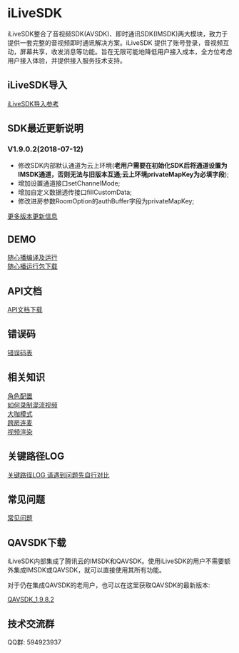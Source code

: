 # iLiveSDK
iLiveSDK整合了音视频SDK(AVSDK)、即时通讯SDK(IMSDK)两大模块，致力于提供一套完整的音视频即时通讯解决方案。iLiveSDK 提供了账号登录，音视频互动，屏幕共享，收发消息等功能。旨在无限可能地降低用户接入成本，全方位考虑用户接入体验，并提供接入服务技术支持。

## iLiveSDK导入
[iLiveSDK导入参考](https://github.com/zhaoyang21cn/iLiveSDK_PC_Demos/blob/master/doc/iLiveSDK_README.md)

## SDK最近更新说明
### V1.9.0.2(2018-07-12)
* 修改SDK内部默认通道为云上环境(**老用户需要在初始化SDK后将通道设置为IMSDK通道，否则无法与旧版本互通;云上环境privateMapKey为必填字段**);
* 增加设置通道接口setChannelMode;
* 增加自定义数据透传接口fillCustomData;
* 修改进房参数RoomOption的authBuffer字段为privateMapKey;

[更多版本更新信息](https://github.com/zhaoyang21cn/iLiveSDK_PC_Demos/blob/master/doc/iLiveSDK_ChangeList.md)

## DEMO
[随心播编译及运行](https://github.com/zhaoyang21cn/iLiveSDK_PC_Suixinbo/tree/master/suixinbo)<br/>
[随心播运行包下载](http://dldir1.qq.com/hudongzhibo/git/iLiveSDK_PC_Suixinbo/suixinbo_run.zip)

## API文档
[API文档下载](https://github.com/zhaoyang21cn/iLiveSDK_PC_Demos/blob/master/doc/ILiveSDK_api.zip)

## 错误码
[错误码表](https://github.com/zhaoyang21cn/ILiveSDK_Android_Demos/blob/master/doc/ILiveSDK/error.md)

## 相关知识
[角色配置](https://www.qcloud.com/document/product/268/10620)<br/>
[如何录制混流视频](https://www.qcloud.com/document/product/268/10526)<br/>
[大咖模式](https://github.com/zhaoyang21cn/iLiveSDK_PC_Suixinbo/blob/master/doc/bigstar.md)<br/>
[跨房连麦](https://github.com/zhaoyang21cn/iLiveSDK_PC_Suixinbo/blob/master/doc/linkRoom.md)<br/>
[视频渲染](https://github.com/zhaoyang21cn/iLiveSDK_PC_Suixinbo/blob/master/doc/videoRender.md)

## 关键路径LOG
[关键路径LOG 请遇到问题先自行对比](https://www.qcloud.com/document/product/268/7752)

## 常见问题
[常见问题](https://github.com/zhaoyang21cn/iLiveSDK_PC_Demos/blob/master/doc/iLiveSDK_QA.md)

## QAVSDK下载
iLiveSDK内部集成了腾讯云的IMSDK和QAVSDK。使用iLiveSDK的用户不需要额外集成IMSDK或QAVSDK，就可以直接使用其所有功能。

对于仍在集成QAVSDK的老用户，也可以在这里获取QAVSDK的最新版本:

[QAVSDK_1.9.8.2](http://dldir1.qq.com/hudongzhibo/git/iLiveSDK_PC_Suixinbo/AVSDK/QAVOPENSDK_1.9.8.2_Windows_Publish.zip)

## 技术交流群
QQ群: 594923937
